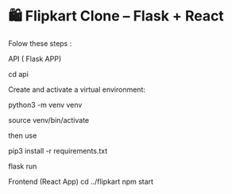 # 🛍️ Flipkart Clone – Flask + React

Folow these steps :

API ( Flask APP)

cd api

Create and activate a virtual environment:

python3 -m venv venv

source venv/bin/activate 

then use 

pip3 install -r requirements.txt

flask run

Frontend (React App)
cd ../flipkart
npm start

